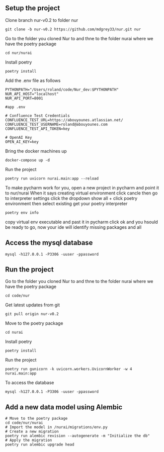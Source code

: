 
## Setup the project

Clone branch nur\-v0\.2 to folder nur
```warp-runnable-command
git clone -b nur-v0.2 https://github.com/mdgrey33/nur.git nur
```
Go to the folder you cloned Nur to and thne to the folder nurai where we have the poetry package
```warp-runnable-command
cd nur/nurai
```
Install poetry
```warp-runnable-command
poetry install
```
Add the \.env file as follows
```text
PYTHONPATH="/Users/roland/code/Nur_dev:$PYTHONPATH"
NUR_API_HOST="localhost"
NUR_API_PORT=8001

#app .env

# Confluence Test Credentials
CONFLUENCE_TEST_URL=https://abouyounes.atlassian.net/
CONFLUENCE_TEST_USERNAME=roland@abouyounes.com
CONFLUENCE_TEST_API_TOKEN=key

# OpenAI Key
OPEN_AI_KEY=key
```
Bring the docker machines up
```warp-runnable-command
docker-compose up -d
```

Run the project

```warp-runnable-command
poetry run uvicorn nurai.main:app --reload
```
To make pycharm work for you\, open a new project in pycharm and point it to  nur\/nurai
When it says creating virtual environment click cancle
then go to interpreter settings
click the dropdown
show all
\+
click poetry environment then select existing
get your poetry interpreter

```warp-runnable-command
poetry env info
```
copy virtual env executable and past it in pycharm
click ok and you hsould be ready to go\, now your ide will identify missing packages and all

## Access the mysql database

```warp-runnable-command
mysql -h127.0.0.1 -P3306 -uuser -ppassword
```

## Run the project

Go to the folder you cloned Nur to and thne to the folder nurai where we have the poetry package
```warp-runnable-command
cd code/nur
```
Get latest updates from git
```warp-runnable-command
git pull origin nur-v0.2
```
Move to the poetry package
```warp-runnable-command
cd nurai
```
Install poetry
```warp-runnable-command
poetry install
```
Run the project
```warp-runnable-command
poetry run gunicorn -k uvicorn.workers.UvicornWorker -w 4 nurai.main:app
```
To access the database
```warp-runnable-command
mysql -h127.0.0.1 -P3306 -uuser -ppassword
```

## Add a new data model using Alembic


```warp-runnable-command
# Move to the poetry package
cd code/nur/nurai
# Import the model in /nurai/migrations/env.py
# Create a new migration
poetry run alembic revision --autogenerate -m "Initialize the db"
# Apply the migration
poetry run alembic upgrade head
```
